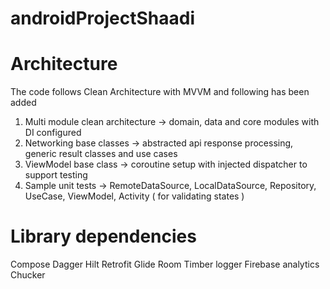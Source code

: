 # androidProjectShaadi

# Architecture
The code follows Clean Architecture with MVVM and following has been added

1. Multi module clean architecture -> domain, data and core modules with DI configured
2. Networking base classes -> abstracted api response processing, generic result classes and use cases
3. ViewModel base class ->  coroutine setup with injected dispatcher to support testing
4. Sample unit tests -> RemoteDataSource, LocalDataSource, Repository, UseCase, ViewModel, Activity ( for validating states )

# Library dependencies
Compose
Dagger Hilt
Retrofit
Glide
Room
Timber logger
Firebase analytics
Chucker
